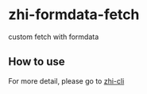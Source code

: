 # zhi-formdata-fetch
custom fetch with formdata

## How to use

For more detail, please go to [zhi-cli](https://github.com/terwer/zhi/tree/dev/apps/zhi-cli)